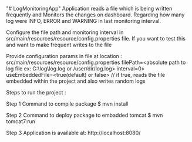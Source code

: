 "# LogMonitoringApp" Application reads a file which is being written frequently and Monitors the changes on dashboard. Regarding how many log were INFO, ERROR and WARNING in last monitoring interval.

Configure the file path and monitoring interval in src/main/resources/resource/config.properties file. If you want to test this and want to make frequent writes to the file

Provide configuration params in file at location : src/main/resources/resource/config.properties
filePath=<absolute path to log file ex: C:\\log\\log.log   or /user/dir/log.log>
interval=<value>0>
useEmbeddedFile=<true(default) or false> // if true, reads the file embedded within the project and also writes random logs 
  
Steps to run the project :

Step 1
Command to compile package
$ mvn install 

Step 2
Command to deploy package to embadded tomcat
$ mvn tomcat7:run 

Step 3
Application is available at: http://localhost:8080/
